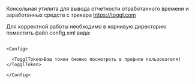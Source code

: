 Консольная утилита для вывода отчетности отработанного времени и заработанных средств с трекера https://toggl.com

Для корректной работы необходимо в корнивую директорию поместить файл config.xml вида:

<code>
&ltConfig&gt <br>
  &ltTogglToken&gtВаш токен (можно посмотреть в профиле пользователя)&lt/TogglToken&gt <br>
&lt/Config&gt<br>
</code>
